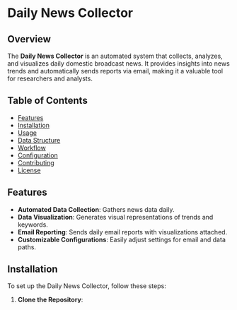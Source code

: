 # Daily News Collector

## Overview
The **Daily News Collector** is an automated system that collects, analyzes, and visualizes daily domestic broadcast news. It provides insights into news trends and automatically sends reports via email, making it a valuable tool for researchers and analysts.

## Table of Contents
- [Features](#features)
- [Installation](#installation)
- [Usage](#usage)
- [Data Structure](#data-structure)
- [Workflow](#workflow)
- [Configuration](#configuration)
- [Contributing](#contributing)
- [License](#license)

## Features
- **Automated Data Collection**: Gathers news data daily.
- **Data Visualization**: Generates visual representations of trends and keywords.
- **Email Reporting**: Sends daily email reports with visualizations attached.
- **Customizable Configurations**: Easily adjust settings for email and data paths.

## Installation
To set up the Daily News Collector, follow these steps:

1. **Clone the Repository**:
   ```bash
   git clone https://github.com/yourusername/daily-news-collector.git
   cd daily-news-collector
   ```

2. **Install Required Dependencies**:
   Ensure you have Python installed, then run:
   ```bash
   pip install -r requirements.txt
   ```

## Usage
To execute the news collection process manually, run:
```bash
python src/main.py
```
This command triggers the collection of news data, visualization generation, and email dispatch.

## Data Structure
The project follows a specific directory structure for organization:
```
├── config
│   ├── SimHei.ttf                # Font file for visualizations
│   ├── blackwords-en.txt         # English stop words
│   ├── blackwords-zh.txt         # Chinese stop words
│   └── config.py                 # Configuration settings
├── data
│   ├── [Various CSV/JSON files]  # Collected news data
│   └── original_data             # Original raw data files
├── figures
│   ├── [Visualizations]           # Generated visual outputs
├── logs                           # Log files for tracking
├── src
│   ├── main.py                    # Main execution script
│   └── news_collect_for_today.py  # Data collection script
└── util
    ├── [Utility scripts]          # Various utility functions
```

## Workflow
The main workflow consists of several key steps:

1. **Data Collection**: The script `news_collect_for_today.py` fetches the latest news and formats it for analysis.
2. **Data Visualization**: The `run_visualizations` function creates visualizations for the collected data, including keyword analysis and trends.
3. **Email Notification**: An email with the visualizations is sent to the configured recipients using the `EmailSender` class.

## Configuration
Before running the project, ensure to update the `config/config.py` file with your email settings and file paths. You can set the following variables:
- `EMAIL_ADDRESS`
- `EMAIL_PASSWORD`
- `TO_EMAILS`
- Paths for data and images

## Contributing
We welcome contributions to enhance the Daily News Collector! If you'd like to contribute:
1. Fork the repository.
2. Create a feature branch.
3. Submit a pull request or open an issue for discussion.

## License
This project is licensed under the MIT License. See the [LICENSE](LICENSE) file for more details.